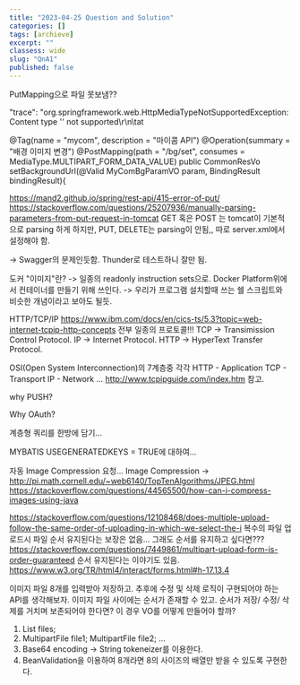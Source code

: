 ```yaml
---
title: "2023-04-25 Question and Solution"
categories: []
tags: [archieve]
excerpt: ""
classess: wide
slug: "QnA1"
published: false
---
```



PutMapping으로 파일 못보냄??

"trace": "org.springframework.web.HttpMediaTypeNotSupportedException: Content type '' not supported\r\n\tat 

@Tag(name = "mycom", description = "마이콤 API")
	@Operation(summary = "배경 이미지 변경")
	@PostMapping(path = "/bg/set", consumes = MediaType.MULTIPART_FORM_DATA_VALUE)
	public CommonResVo setBackgroundUrl(@Valid MyComBgParamVO param, BindingResult bindingResult){

https://mand2.github.io/spring/rest-api/415-error-of-put/
https://stackoverflow.com/questions/25207936/manually-parsing-parameters-from-put-request-in-tomcat
GET 혹은 POST 는 tomcat이 기본적으로 parsing 하게 하지만,
PUT, DELETE는 parsing이 안됨,, 따로 server.xml에서 설정해야 함.

-> Swagger의 문제인듯함. Thunder로 테스트하니 잘만 됨.

도커 "이미지"란?
-> 일종의 readonly instruction sets으로. Docker Platform위에서 컨테이너를 만들기 위해 쓰인다.
-> 우리가 프로그램 설치할때 쓰는 쉘 스크립트와 비슷한 개념이라고 보아도 될듯.

HTTP/TCP/IP
https://www.ibm.com/docs/en/cics-ts/5.3?topic=web-internet-tcpip-http-concepts
전부 일종의 프로토콜!!!
TCP -> Transimission Control Protocol.
IP -> Internet Protocol.
HTTP -> HyperText Transfer Protocol.

OSI(Open System Interconnection)의 7계층중 각각 
HTTP - Application
TCP - Transport
IP - Network
...
http://www.tcpipguide.com/index.htm 참고.


why PUSH?

Why OAuth?

계층형 쿼리를 한방에 담기...

MYBATIS USEGENERATEDKEYS = TRUE에 대하여...

자동 Image Compression 요청...
Image Compression -> http://pi.math.cornell.edu/~web6140/TopTenAlgorithms/JPEG.html
https://stackoverflow.com/questions/44565500/how-can-i-compress-images-using-java 


https://stackoverflow.com/questions/12108468/does-multiple-upload-follow-the-same-order-of-uploading-in-which-we-select-the-i
복수의 파일 업로드시 파일 순서 유지된다는 보장은 없음...
그래도 순서를 유지하고 싶다면???
https://stackoverflow.com/questions/7449861/multipart-upload-form-is-order-guaranteed
순서 유지된다는 이야기도 있음.
https://www.w3.org/TR/html4/interact/forms.html#h-17.13.4

이미지 파일 8개를 입력받아 저장하고. 추후에 수정 및 삭제 로직이 구현되어야 하는 API를 생각해보자.
이미지 파일 사이에는 순서가 존재할 수 있고. 순서가 저장/ 수정/ 삭제를 거치며 보존되어야 한다면?
이 경우 VO를 어떻게 만들어야 할까?
1. List<MultipartFile> files;
2. MultipartFile file1; MultipartFile file2; ...
3. Base64 encoding -> String tokeneizer를 이용한다.
4. BeanValidation을 이용하여 8개라면 8의 사이즈의 배열만 받을 수 있도록 구현한다.

